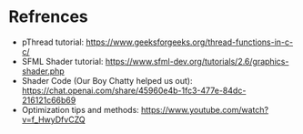 # Refrences

- pThread tutorial: <https://www.geeksforgeeks.org/thread-functions-in-c-c/>
- SFML Shader tutorial: <https://www.sfml-dev.org/tutorials/2.6/graphics-shader.php>
- Shader Code (Our Boy Chatty helped us out): <https://chat.openai.com/share/45960e4b-1fc3-477e-84dc-216121c66b69>
- Optimization tips and methods: <https://www.youtube.com/watch?v=f_HwyDfvCZQ>
